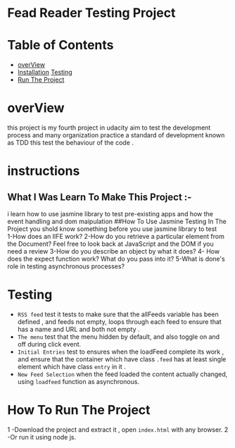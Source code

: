 # Fead Reader Testing Project 
# Table of Contents

* [overView](#overview)
* [Installation](#installation)
[Testing](#Testing)
* [ Run The Project](#HowToRunTheProject)
 # overView 
this project is my fourth project in udacity aim to test the development process and 
many organization practice a standard of development known as TDD this test the behaviour of the code .
  

  # instructions

 ## What I  Was Learn To Make This Project :-
 i learn how to use jasmine library to test pre-existing apps and how the event handling and dom maipulation
 ##How To Use Jasmine Testing In The Project
 you shold know something before you use jasmine library  to test  
 1-How does an IIFE work?
 2-How do you retrieve a particular element from the Document? Feel free to look back at JavaScript and the DOM if you need a review
 3-How do you describe an object by what it does?
 4- How does the expect function work? What do you pass into it?
 5-What is done's role in testing asynchronous processes?
 
# Testing 
* `RSS feed` test  it tests to make sure that the allFeeds variable has been defined , and feeds not empty, loops through each feed to ensure that has a name and URL and both not empty .
* `The menu` test that the menu hidden by default, and also toggle on and off during  click event.
* `Initial Entries`  test to ensures when the loadFeed complete its work , and ensure that the container which have class `.feed` 
has at least single element which have class `entry` in it .
* `New Feed Selection`   when  the feed loaded the content actually changed, using `loadfeed` function as asynchronous.
# How To Run The Project
1 -Download the project and extract it , open `index.html` with any browser.
2 -Or run it using node js.
